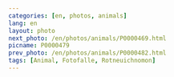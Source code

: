 ```yaml
---
categories: [en, photos, animals]
lang: en
layout: photo
next_photo: /en/photos/animals/P0000469.html
picname: P0000479
prev_photo: /en/photos/animals/P0000482.html
tags: [Animal, Fotofalle, Rotneuichnomon]
---
```

